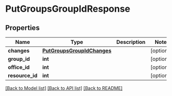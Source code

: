 # PutGroupsGroupIdResponse

## Properties
Name | Type | Description | Notes
------------ | ------------- | ------------- | -------------
**changes** | [**PutGroupsGroupIdChanges**](PutGroupsGroupIdChanges.md) |  | [optional] 
**group_id** | **int** |  | [optional] 
**office_id** | **int** |  | [optional] 
**resource_id** | **int** |  | [optional] 

[[Back to Model list]](../README.md#documentation-for-models) [[Back to API list]](../README.md#documentation-for-api-endpoints) [[Back to README]](../README.md)

